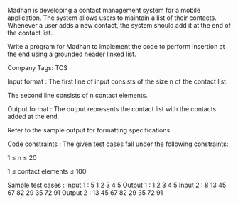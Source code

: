 Madhan is developing a contact management system for a mobile application. The system allows users to maintain a list of their contacts. Whenever a user adds a new contact, the system should add it at the end of the contact list.



Write a program for Madhan to implement the code to perform insertion at the end using a grounded header linked list.



Company Tags: TCS

Input format :
The first line of input consists of the size n of the contact list.

The second line consists of n contact elements.

Output format :
The output represents the contact list with the contacts added at the end.



Refer to the sample output for formatting specifications.

Code constraints :
The given test cases fall under the following constraints:

1 ≤ n ≤ 20

1 ≤ contact elements ≤ 100

Sample test cases :
Input 1 :
5
1 2 3 4 5
Output 1 :
1 2 3 4 5 
Input 2 :
8
13 45 67 82 29 35 72 91
Output 2 :
13 45 67 82 29 35 72 91
